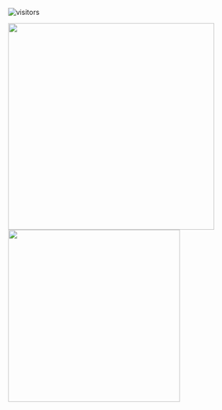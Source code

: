 <!--
**Dim145/Dim145** is a ✨ _special_ ✨ repository because its `README.md` (this file) appears on your GitHub profile.

Here are some ideas to get you started:

- 🔭 I’m currently working on ...
- 🌱 I’m currently learning ...
- 👯 I’m looking to collaborate on ...
- 🤔 I’m looking for help with ...
- 💬 Ask me about ...
- 📫 How to reach me: ...
- 😄 Pronouns: ...
- ⚡ Fun fact: ...
-->

![visitors](https://visitor-badge.glitch.me/badge?page_id=Dim145.Dim145)

<img width="420" align="center" src="https://github-readme-stats.vercel.app/api?username=Dim145&hide_border=true&theme=radical&show_icons=true&count_private=true" /> <img align="center" src="https://github-readme-stats.vercel.app/api/top-langs/?username=Dim145&layout=compact&hide_border=true&theme=radical&show_icons=true&count_private=true&langs_count=7&hide=javascript"  width="350" />
